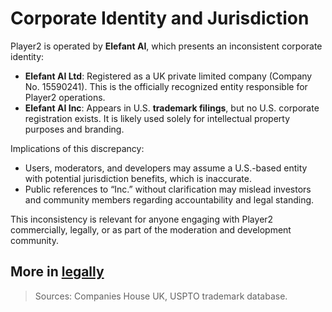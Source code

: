 # Corporate Identity and Jurisdiction

Player2 is operated by **Elefant AI**, which presents an inconsistent corporate identity:

- **Elefant AI Ltd**: Registered as a UK private limited company (Company No. 15590241). This is the officially recognized entity responsible for Player2 operations.
- **Elefant AI Inc**: Appears in U.S. **trademark filings**, but no U.S. corporate registration exists. It is likely used solely for intellectual property purposes and branding.

Implications of this discrepancy:
- Users, moderators, and developers may assume a U.S.-based entity with potential jurisdiction benefits, which is inaccurate.
- Public references to “Inc.” without clarification may mislead investors and community members regarding accountability and legal standing.

This inconsistency is relevant for anyone engaging with Player2 commercially, legally, or as part of the moderation and development community.

## More in [legally](legally/index.md)

> Sources: Companies House UK, USPTO trademark database.
